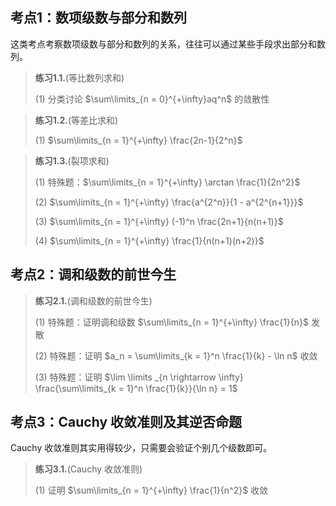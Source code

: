 
## 考点1：数项级数与部分和数列

这类考点考察数项级数与部分和数列的关系，往往可以通过某些手段求出部分和数列。

> **练习1.1.**(等比数列求和)
>
> (1) 分类讨论 $\sum\limits_{n = 0}^{+\infty}aq^n$ 的敛散性

> **练习1.2.**(等差比求和)
>
> (1) $\sum\limits_{n = 1}^{+\infty} \frac{2n-1}{2^n}$

> **练习1.3.**(裂项求和)
>
> (1) 特殊题：$\sum\limits_{n = 1}^{+\infty} \arctan \frac{1}{2n^2}$
>
> (2) $\sum\limits_{n = 1}^{+\infty} \frac{a^{2^n}}{1 - a^{2^{n+1}}}$
>
> (3) $\sum\limits_{n = 1}^{+\infty} (-1)^n \frac{2n+1}{n(n+1)}$
>
> (4) $\sum\limits_{n = 1}^{+\infty} \frac{1}{n(n+1)(n+2)}$

## 考点2：调和级数的前世今生

> **练习2.1.**(调和级数的前世今生)
>
> (1) 特殊题：证明调和级数 $\sum\limits_{n = 1}^{+\infty} \frac{1}{n}$ 发散
>
> (2) 特殊题：证明 $a_n = \sum\limits_{k = 1}^n \frac{1}{k} - \ln n$ 收敛
>
> (3) 特殊题：证明 $\lim \limits _{n \rightarrow \infty} \frac{\sum\limits_{k = 1}^n \frac{1}{k}}{\ln n} = 1$

## 考点3：Cauchy 收敛准则及其逆否命题

Cauchy 收敛准则其实用得较少，只需要会验证个别几个级数即可。

> **练习3.1.**(Cauchy 收敛准则)
>
> (1) 证明 $\sum\limits_{n = 1}^{+\infty} \frac{1}{n^2}$ 收敛


